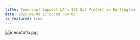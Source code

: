 ```yaml
---
title: Tomorrow! Support LA's ICE Out Protest in Burlington
date: 2025-06-09 17:03:00 -04:00
is featured: true
---
```


 ![iceoutofla.jpg](/uploads/iceoutofla.jpg)
